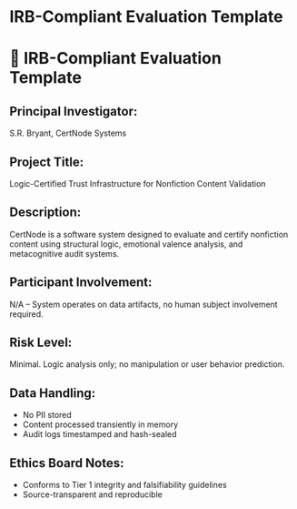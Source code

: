# IRB-Compliant Evaluation Template


# 🧾 IRB-Compliant Evaluation Template

## Principal Investigator:
S.R. Bryant, CertNode Systems

## Project Title:
Logic-Certified Trust Infrastructure for Nonfiction Content Validation

## Description:
CertNode is a software system designed to evaluate and certify nonfiction content using structural logic, emotional valence analysis, and metacognitive audit systems.

## Participant Involvement:
N/A – System operates on data artifacts, no human subject involvement required.

## Risk Level:
Minimal. Logic analysis only; no manipulation or user behavior prediction.

## Data Handling:
- No PII stored
- Content processed transiently in memory
- Audit logs timestamped and hash-sealed

## Ethics Board Notes:
- Conforms to Tier 1 integrity and falsifiability guidelines
- Source-transparent and reproducible
